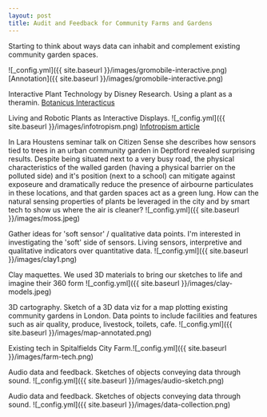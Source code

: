 ```yaml
---
layout: post
title: Audit and Feedback for Community Farms and Gardens
---
```


Starting to think about ways data can inhabit and complement existing community garden spaces.

![_config.yml]({{ site.baseurl }}/images/gromobile-interactive.png)
[Annotation]({{ site.baseurl }}/images/gromobile-interactive.png)

Interactive Plant Technology by Disney Research. Using a plant as a theramin.
[Botanicus Interacticus](https://www.youtube.com/watch?v=EcRSKEIucjk)

Living and Robotic Plants as Interactive Displays.
![_config.yml]({{ site.baseurl }}/images/infotropism.png)
[Infotropism article](http://www.cs.cmu.edu/~akhurst/publications/holstius04-infotropism.pdf)


In Lara Houstens seminar talk on Citizen Sense she describes how sensors tied to trees in an urban community garden in Deptford revealed surprising results. Despite being situated next to a very busy road, the physical characteristics of the walled garden (having a physical barrier on the polluted side) and it's position (next to a school) can mitigate against exposeure and dramatically reduce the presence of airbourne particulates in these locations, and that garden spaces act as a green lung.  How can the natural sensing properties of plants be leveraged in the city and by smart tech to show us where the air is cleaner?
![_config.yml]({{ site.baseurl }}/images/moss.jpeg)

Gather ideas for 'soft sensor' / qualitative data points. I'm interested in investigating the 'soft' side of sensors. Living sensors, interpretive and qualitative indicators over quantitative data.
![_config.yml]({{ site.baseurl }}/images/clay1.png)


Clay maquettes. We used 3D materials to bring our sketches to life and imagine their 360 form
![_config.yml]({{ site.baseurl }}/images/clay-models.jpeg)


3D cartography. Sketch of a 3D data viz for a map plotting existing community gardens in London. Data points to include facilities and features such as air quality, produce, livestock, toilets, cafe.
![_config.yml]({{ site.baseurl }}/images/map-annotated.png)

Existing tech in Spitalfields City Farm.![_config.yml]({{ site.baseurl }}/images/farm-tech.png)


Audio data and feedback. Sketches of objects conveying data through sound. ![_config.yml]({{ site.baseurl }}/images/audio-sketch.png)

Audio data and feedback. Sketches of objects conveying data through sound.
![_config.yml]({{ site.baseurl }}/images/data-collection.png)







